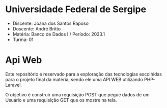 # Universidade Federal de Sergipe

- Discente: Joana dos Santos Raposo
- Doscente: André Britto
- Matéria: Banco de Dados I / Período: 2023.1
- Turma: 01

# Api Web

Este repositório é reservado para a exploração das tecnologias escolhidas para o projeto final da matéria, sendo ele uma API WEB utilizando PHP-Laravel.

O objetivo é construir uma requisição POST que pegue dados de um Usuário e uma requisição GET que os mostre na tela.
